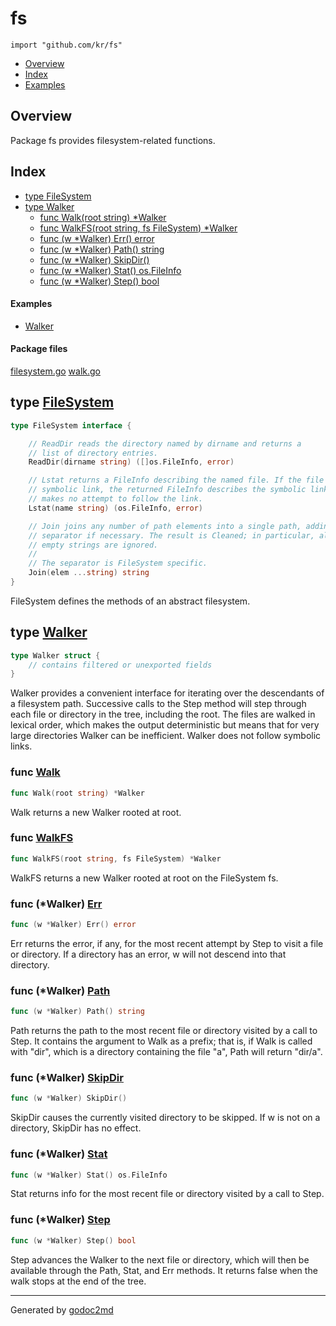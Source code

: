 

# fs
`import "github.com/kr/fs"`

* [Overview](#pkg-overview)
* [Index](#pkg-index)
* [Examples](#pkg-examples)

## <a name="pkg-overview">Overview</a>
Package fs provides filesystem-related functions.




## <a name="pkg-index">Index</a>
* [type FileSystem](#FileSystem)
* [type Walker](#Walker)
  * [func Walk(root string) *Walker](#Walk)
  * [func WalkFS(root string, fs FileSystem) *Walker](#WalkFS)
  * [func (w *Walker) Err() error](#Walker.Err)
  * [func (w *Walker) Path() string](#Walker.Path)
  * [func (w *Walker) SkipDir()](#Walker.SkipDir)
  * [func (w *Walker) Stat() os.FileInfo](#Walker.Stat)
  * [func (w *Walker) Step() bool](#Walker.Step)

#### <a name="pkg-examples">Examples</a>
* [Walker](#example_Walker)

#### <a name="pkg-files">Package files</a>
[filesystem.go](/src/github.com/kr/fs/filesystem.go) [walk.go](/src/github.com/kr/fs/walk.go) 






## <a name="FileSystem">type</a> [FileSystem](/src/target/filesystem.go?s=121:774#L1)
``` go
type FileSystem interface {

    // ReadDir reads the directory named by dirname and returns a
    // list of directory entries.
    ReadDir(dirname string) ([]os.FileInfo, error)

    // Lstat returns a FileInfo describing the named file. If the file is a
    // symbolic link, the returned FileInfo describes the symbolic link. Lstat
    // makes no attempt to follow the link.
    Lstat(name string) (os.FileInfo, error)

    // Join joins any number of path elements into a single path, adding a
    // separator if necessary. The result is Cleaned; in particular, all
    // empty strings are ignored.
    //
    // The separator is FileSystem specific.
    Join(elem ...string) string
}
```
FileSystem defines the methods of an abstract filesystem.










## <a name="Walker">type</a> [Walker](/src/target/walk.go?s=494:580#L5)
``` go
type Walker struct {
    // contains filtered or unexported fields
}
```
Walker provides a convenient interface for iterating over the
descendants of a filesystem path.
Successive calls to the Step method will step through each
file or directory in the tree, including the root. The files
are walked in lexical order, which makes the output deterministic
but means that for very large directories Walker can be inefficient.
Walker does not follow symbolic links.







### <a name="Walk">func</a> [Walk](/src/target/walk.go?s=692:722#L19)
``` go
func Walk(root string) *Walker
```
Walk returns a new Walker rooted at root.


### <a name="WalkFS">func</a> [WalkFS](/src/target/walk.go?s=826:873#L24)
``` go
func WalkFS(root string, fs FileSystem) *Walker
```
WalkFS returns a new Walker rooted at root on the FileSystem fs.





### <a name="Walker.Err">func</a> (\*Walker) [Err](/src/target/walk.go?s=2325:2353#L77)
``` go
func (w *Walker) Err() error
```
Err returns the error, if any, for the most recent attempt
by Step to visit a file or directory. If a directory has
an error, w will not descend into that directory.




### <a name="Walker.Path">func</a> (\*Walker) [Path](/src/target/walk.go?s=1946:1976#L64)
``` go
func (w *Walker) Path() string
```
Path returns the path to the most recent file or directory
visited by a call to Step. It contains the argument to Walk
as a prefix; that is, if Walk is called with "dir", which is
a directory containing the file "a", Path will return "dir/a".




### <a name="Walker.SkipDir">func</a> (\*Walker) [SkipDir](/src/target/walk.go?s=2496:2522#L83)
``` go
func (w *Walker) SkipDir()
```
SkipDir causes the currently visited directory to be skipped.
If w is not on a directory, SkipDir has no effect.




### <a name="Walker.Stat">func</a> (\*Walker) [Stat](/src/target/walk.go?s=2090:2125#L70)
``` go
func (w *Walker) Stat() os.FileInfo
```
Stat returns info for the most recent file or directory
visited by a call to Step.




### <a name="Walker.Step">func</a> (\*Walker) [Step](/src/target/walk.go?s=1176:1204#L36)
``` go
func (w *Walker) Step() bool
```
Step advances the Walker to the next file or directory,
which will then be available through the Path, Stat,
and Err methods.
It returns false when the walk stops at the end of the tree.








- - -
Generated by [godoc2md](http://godoc.org/github.com/davecheney/godoc2md)